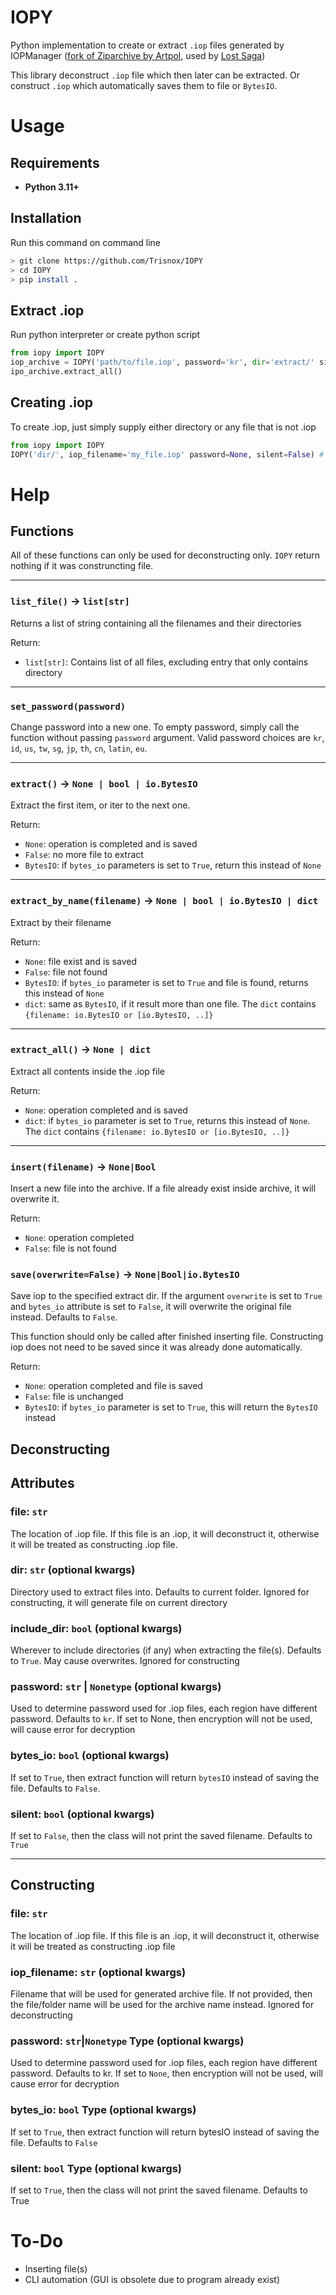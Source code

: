 # IOPY
Python implementation to create or extract `.iop` files generated by IOPManager ([fork of Ziparchive by Artpol](https://www.artpol-software.com/ZipArchive/Default.aspx), used by [Lost Saga](https://lostsaga.hangame.com/))

This library deconstruct `.iop` file which then later can be extracted. Or construct `.iop` which automatically saves them to file or `BytesIO`.

# Usage
## Requirements
- **Python 3.11+**

## Installation
Run this command on command line
```sh
> git clone https://github.com/Trisnox/IOPY
> cd IOPY
> pip install .
```

## Extract .iop
Run python interpreter or create python script
```py
from iopy import IOPY
iop_archive = IOPY('path/to/file.iop', password='kr', dir='extract/' silent=False)
ipo_archive.extract_all()
```
## Creating .iop
To create .iop, just simply supply either directory or any file that is not .iop
```py
from iopy import IOPY
IOPY('dir/', iop_filename='my_file.iop' password=None, silent=False) # file automatically saved
```

# Help
## Functions
All of these functions can only be used for deconstructing only. `IOPY` return nothing if it was construncting file.
___
### `list_file()` -> `list[str]`
Returns a list of string containing all the filenames and their directories

Return:
- `list[str]`: Contains list of all files, excluding entry that only contains directory

___
### `set_password(password)`
Change password into a new one. To empty password, simply call the function without passing `password` argument. Valid password choices are `kr`, `id`, `us`, `tw`, `sg`, `jp`, `th`, `cn`, `latin`, `eu`.

___
### `extract()` -> `None | bool | io.BytesIO`
Extract the first item, or iter to the next one.

Return:
- `None`: operation is completed and is saved
- `False`: no more file to extract
- `BytesIO`: if `bytes_io` parameters is set to `True`, return this instead of `None`
___
### `extract_by_name(filename)` -> `None | bool | io.BytesIO | dict`
Extract by their filename

Return:
- `None`: file exist and is saved
- `False`: file not found
- `BytesIO`: if `bytes_io` parameter is set to `True` and file is found, returns this instead of `None`
- `dict`: same as `BytesIO`, if it result more than one file. The `dict` contains `{filename: io.BytesIO or [io.BytesIO, ..]}`
___
### `extract_all()` -> `None | dict`
Extract all contents inside the .iop file

Return:
- `None`: operation completed and is saved
- `dict`: if `bytes_io` parameter is set to `True`, returns this instead of `None`. The `dict` contains `{filename: io.BytesIO or [io.BytesIO, ..]}`

___
### `insert(filename)` -> `None|Bool`
Insert a new file into the archive. If a file already exist inside archive, it will overwrite it.

Return:
- `None`: operation completed
- `False`: file is not found

### `save(overwrite=False)` -> `None|Bool|io.BytesIO`
Save iop to the specified extract dir. If the argument `overwrite` is set to `True` and `bytes_io` attribute is set to `False`, it will overwrite the original file instead. Defaults to `False`.

This function should only be called after finished inserting file. Constructing iop does not need to be saved since it was already done automatically.

Return:
- `None`: operation completed and file is saved
- `False`: file is unchanged
- `BytesIO`: if `bytes_io` parameter is set to `True`, this will return the `BytesIO` instead

## Deconstructing
## Attributes
### file: `str`
The location of .iop file. If this file is an .iop, it will deconstruct it, otherwise it will be treated as constructing .iop file.

### dir: `str` (optional kwargs)
Directory used to extract files into. Defaults to current folder. Ignored for constructing, it will generate file on current directory

### include_dir: `bool` (optional kwargs)
Wherever to include directories (if any) when extracting the file(s). Defaults to `True`. May cause overwrites. Ignored for constructing

### password: `str` | `Nonetype` (optional kwargs)
Used to determine password used for .iop files, each region have different password. Defaults to `kr`.
If set to None, then encryption will not be used, will cause error for decryption

### bytes_io: `bool` (optional kwargs)
If set to `True`, then extract function will return `bytesIO` instead of saving the file. Defaults to `False`.

### silent: `bool` (optional kwargs)
If set to `False`, then the class will not print the saved filename. Defaults to `True`
___
## Constructing
### file: `str`
The location of .iop file. If this file is an .iop, it will deconstruct it, otherwise it will be treated as constructing .iop file

### iop_filename: `str` (optional kwargs)
Filename that will be used for generated archive file. If not provided, then the file/folder name will be used for the archive name instead. Ignored for deconstructing

### password: `str`|`Nonetype` Type (optional kwargs)
Used to determine password used for .iop files, each region have different password. Defaults to kr.
If set to `None`, then encryption will not be used, will cause error for decryption

### bytes_io: `bool` Type (optional kwargs)
If set to `True`, then extract function will return bytesIO instead of saving the file. Defaults to `False`

### silent: `bool` Type (optional kwargs)
If set to `True`, then the class will not print the saved filename. Defaults to True

# To-Do
- Inserting file(s)
- CLI automation (GUI is obsolete due to program already exist)